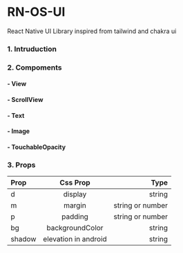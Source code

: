 # RN-OS-UI
React Native UI Library
inspired from tailwind and chakra ui


### 1. Intruduction

### 2. Compoments
#### - View
#### - ScrollView
#### - Text
#### - Image
#### - TouchableOpacity


### 3. Props
|Prop|Css Prop|Type| 
|:---|:---:|---:| 
|d|display|string| 
|m|margin|string or number| 
|p|padding|string or number| 
|bg|backgroundColor|string|
|shadow|elevation in android|string|

